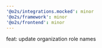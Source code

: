 ```yaml
---
'@o2s/integrations.mocked': minor
'@o2s/framework': minor
'@o2s/frontend': minor
---
```


feat: update organization role names 
